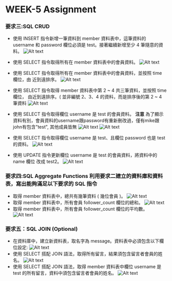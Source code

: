 # WEEK-5 Assignment

### **要求三:SQL CRUD**

- 使用 INSERT 指令新增一筆資料到 member 資料表中，這筆資料的 username 和 password 欄位必須是 test。接著繼續新增至少 4 筆隨意的資料。
![Alt text](/https://raw.githubusercontent.com/yin0110/wehelp-assignments/week-5/截圖%202022-01-27%20下午5.30.12.png)

- 使用 SELECT 指令取得所有在 member 資料表中的會員資料。
![Alt text](/https://raw.githubusercontent.com/yin0110/wehelp-assignments/week-5/截圖%202022-01-27%20下午5.30.37.png)


- 使用 SELECT 指令取得所有在 member 資料表中的會員資料，並按照 time 欄位，由
近到遠排序。
![Alt text](/https://raw.githubusercontent.com/yin0110/wehelp-assignments/week-5/截圖%202022-01-27%20下午6.07.26.png)

- 使用 SELECT 指令取得 member 資料表中第 2 ~ 4 共三筆資料，並按照 time 欄位，
由近到遠排序。( 並非編號 2、3、4 的資料，而是排序後的第 2 ~ 4 筆資料 
![Alt text](/https://raw.githubusercontent.com/yin0110/wehelp-assignments/week-5/截圖%202022-01-27%20下午8.15.36.png)

- 使用 SELECT 指令取得欄位 username 是 test 的會員資料。
**注意** 為了顯示資料有別，會員資料的username跟password有重新刪改過，僅有mike跟john有包含"test", 其他成員皆無
![Alt text](/https://raw.githubusercontent.com/yin0110/wehelp-assignments/week-5/截圖%202022-01-27%20下午11.08.47.png)
![Alt text](/https://raw.githubusercontent.com/yin0110/wehelp-assignments/week-5/截圖%202022-01-27%20下午8.30.34.png)

- 使用 SELECT 指令取得欄位 username 是 test、且欄位 password 也是 test 的資料。
![Alt text](/https://raw.githubusercontent.com/yin0110/wehelp-assignments/week-5/截圖%202022-01-27%20下午8.31.04.png)

- 使用 UPDATE 指令更新欄位 username 是 test 的會員資料，將資料中的 name 欄位
改成 test2。
![Alt text](/https://raw.githubusercontent.com/yin0110/wehelp-assignments/week-5/截圖%202022-01-27%20下午8.34.55.png)

### **要求四:SQL Aggregate Functions 利用要求二建立的資料庫和資料表，寫出能夠滿足以下要求的 SQL 指令**
-  取得 member 資料表中，總共有幾筆資料 ( 幾位會員 )。
![Alt text](/https://raw.githubusercontent.com/yin0110/wehelp-assignments/week-5/截圖%202022-01-27%20下午8.41.19.png)
-  取得 member 資料表中，所有會員 follower_count 欄位的總和。
![Alt text](/https://raw.githubusercontent.com/yin0110/wehelp-assignments/week-5/截圖%202022-01-27%20下午8.43.50.png)
-  取得 member 資料表中，所有會員 follower_count 欄位的平均數。
![Alt text](/https://raw.githubusercontent.com/yin0110/wehelp-assignments/week-5/截圖%202022-01-27%20下午8.44.24.png)

### **要求五：SQL JOIN (Optional)**
- 在資料庫中，建立新資料表，取名字為 message。資料表中必須包含以下欄位設定:
![Alt text](/https://raw.githubusercontent.com/yin0110/wehelp-assignments/week-5/截圖%202022-01-27%20下午11.44.10.png)
- 使用 SELECT 搭配 JOIN 語法，取得所有留言，結果須包含留言者會員的姓名。
![Alt text](/https://raw.githubusercontent.com/yin0110/wehelp-assignments/week-5/截圖%202022-01-27%20下午11.55.37.png)
- 使用 SELECT 搭配 JOIN 語法，取得 member 資料表中欄位 username 是 test 的所有留言，資料中須包含留言者會員的姓名。
![Alt text](/https://raw.githubusercontent.com/yin0110/wehelp-assignments/week-5/截圖%202022-01-28%20上午11.34.52.png)
